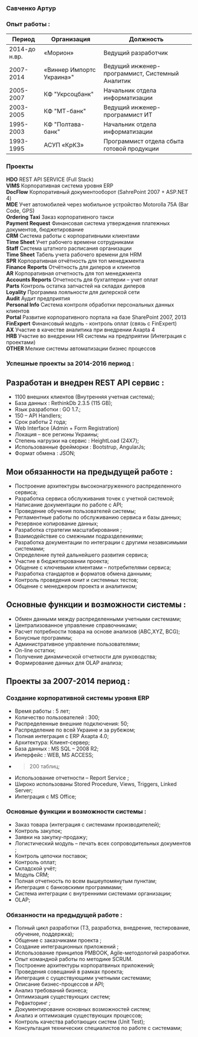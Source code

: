 ### Савченко Артур

### Опыт работы : 

|Период| Организация| Должность
|-----|-----|----|
|2014-до н.вр.|«Морион»|Ведущий разработчик
|2007-2014|«Виннер Импортс Украина»"|Ведущий инженер-программист, Системный Аналитик
|2005-2007|КФ "Укрсоцбанк"|Начальник отдела информатизации
|2003-2005|КФ "МТ-банк"|Ведущий инженер-программист ИТ
|1995-2003|КФ "Полтава-банк"|Начальник отдела информатизации
|1993-1995|АСУП «КрКЗ»|Программист отдела сбыта готовой продукции


### Проекты
**HDO**  REST API SERVICE (Full Stack)  
**VIMS** Корпоративная система уровня ERP  
**DocFlow**  Корпоративный документооборот (SahrePoint 2007 + ASP.NET 4)  
**MDE** Учет автомобилей через мобильное устройство Motorolla 75A (Bar Code, GPS)  
**Ordering Taxi** Заказ корпоративного такси   
**Payment Request**   Финансовая система утверждения платежных документов, бюджетирование   
**CRM**   Система работы с корпоративными клиентами   
**Time Sheet**   Учет рабочего времени сотрудниками   
**Staff**  Система штатного расписания организации  
**Time Sheet**  Табель учета рабочего времени для HRM   
**SPR**  Корпоративная отчётность для топ менеджмента   
**Finance Reports** Отчётность для дилеров и клиентов  
**AR**  Корпоративная отчетность для топ менеджмента  
**Accounts Reports**  Отчетность для бухгалтерии – учет оплат  
**Parts**  Контроль остатка запчастей на складах дилеров   
**Loyality**  Программа лояльности для дилерской сети  
**Audit**  Аудит предприятия  
**Personal Info**  Система контроля обработки персональных данных клиентов  
**Portal** Развитие корпоративного портала на базе SharePoint 2007, 2013  
**FinExpert**  Финансовый модуль - контроль оплат (связь с FinExpert)  
**AX**  Участие в качестве аналитика при внедрении Axapta 4  
**HRB**  Участие во внедрении HR системы на предприятии (Интеграция с проектами)  
**OTHER** Мелкие системы автоматизации бизнес процессов  


### Успешные проекты за 2014-2016 период :

## Разработан и внедрен REST API сервис : 
* 1100 внешних клиентов (Внутренняя учетная система);
* База данных : RethinkDb 2.3.5 (115 GB);
* Язык разработки : GO 1.7.;
* 150 – API Handlers;
* Срок работы 2 года;
* Web Interface (Admin + Form Registration)
* Локация – все регионы Украины;
* Степень нагрузки на сервис : HeightLoad (24Х7);
* Использованные фрейморки : Bootstrup, AngularJs;
* Формат обмена : JSON;


## Мои обязанности на предыдущей работе :
* Построение архитектуры высоконагруженного распределенного сервиса;
* Разработка сервиса обслуживания точек с учетной системой;
* Написание документации по работе с API;
* Проведение обучения пользователей системы;
* Регламентные работы по обслуживанию сервиса и базы данных;
* Резервное копирование данных;
* Разработка стратегии масштабирования ;
* Взаимодействие со смежными подразделениями;
* Разработка документации по интеграции с другими независимыми системами;
* Определение путей дальнейшего развития сервиса;
* Участие в бюджетировании проекта;
* Общение с ключевыми клиентами – потребителями сервиса;
* Разработка стандартов и форматов обмена данными;
* Контроль проведения юнит и системных тестов;
* Общение с менеджером проекта и аналитиком;

## Основные функции и возможности системы :
* Обмен данными между распределенными учетными системами;
* Централизованное управление справочниками;
* Расчет потребности товара на основе анализов (ABC,XYZ, BCG);
* Бонусные программы;
* Административное управление пользователями;
* On-line остатки;
* Получение динамической отчетности для руководства;
* Формирование данных для OLAP анализа;

## Проекты за 2007-2014 период :
### Создание корпоративной системы уровня ERP 
* Время работы : 5 лет;
* Количество пользователей : 300;
* Распределенные внешние подключения: 50;
* Распределение по всей Украине и за рубежом;
* Полная интеграция с ERP Axapta 4.0;
* Архитектура: Клиент-сервер;
* База данных : MS SQL – 2008 R2;
* Интерфейс : WEB, MS ACCESS;
* >200 таблиц;
* Использование отчетности – Report Service ;
* Широко использованы Stored Procedure, Views, Triggers, Linked Server;
* Интеграция с MS Office;

### Основные функции и возможности системы :
* Заказ товара (интеграция с системами производителей);
* Контроль закупок;
* Заявки на закупку-продажу;
* Логистический модуль – печать всех сопроводительных документов ;
* Контроль цепочки поставок;
* Контроль оплат;
* Складской учёт;
* Модуль CRM;
* Полная отчетность по всем вышеупомянутым пунктам;
* Интеграция с банковскими программами;
* Система интеграции с внутренними системами организации;
* OLAP;

### Обязанности на предыдущей работе :
* Полный цикл разработки (ТЗ, разработка, внедрение, тестирование, обучение, поддержка);
* Общение с заказчиками проекта ;
* Создание интеграционных приложений ;
* Использование принципов PMBOOK, Agile-методологий разработки.
* Опыт командной работы по методике SCRUM.
* Построение архитектуры корпоратвиных приложений;
* Проведения совещаний в рамках проекта;
* Интеграция с существующими учетными системами;
* Описание бизнес-процессов и API;
* Анализ требований бизнеса;
* Оптимизация существующих систем;
* Рефакторинг ;
* Документирование основных возможностей систем;
* Анализ и оптимизация существующих процессов;
* Контроль качества работающих систем (Unit Test);
* Консультация технических специалистов по работе с системами;











